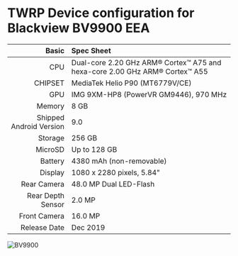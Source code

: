 TWRP Device configuration for Blackview BV9900 EEA
============================================================
Basic   | Spec Sheet
-------:|:-------------------------
CPU     | Dual-core 2.20 GHz ARM® Cortex™ A75 and hexa-core 2.00 GHz ARM® Cortex™ A55
CHIPSET | MediaTek Helio P90 (MT6779V/CE)
GPU     | IMG 9XM-HP8 (PowerVR GM9446), 970 MHz
Memory  | 8 GB
Shipped Android Version | 9.0
Storage | 256 GB
MicroSD | Up to 128 GB
Battery | 4380 mAh (non-removable)
Display | 1080 x 2280 pixels, 5.84"
Rear Camera  | 48.0 MP Dual LED-Flash
Rear Depth Sensor  | 2.0 MP
Front Camera | 16.0 MP
Release Date | Dec 2019

![BV9900](https://user-images.githubusercontent.com/502132/97244166-2ed56f80-17f8-11eb-86dd-d53f7734e2bd.png)
